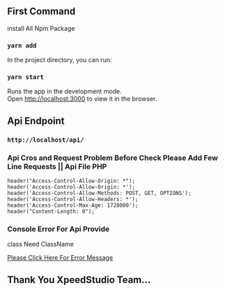 
## First Command 

install All Npm Package 
### `yarn add`

In the project directory, you can run:
### `yarn start`

Runs the app in the development mode.\
Open [http://localhost:3000](http://localhost:3000) to view it in the browser.


## Api Endpoint

### `http://localhost/api/`


### Api  Cros and Request Problem Before Check  Please Add Few Line Requests || Api File PHP

```
header("Access-Control-Allow-Origin: *");
header('Access-Control-Allow-Origin: *');
header('Access-Control-Allow-Methods: POST, GET, OPTIONS');
header('Access-Control-Allow-Headers: *');
header('Access-Control-Max-Age: 1728000');
header("Content-Length: 0");

```

### Console  Error For Api Provide 

class  Need ClassName

[Please Click Here For Error Message](http://i.prntscr.com/F6ti0iFNR6mI-iYHjrD3jg.png)


## Thank You XpeedStudio Team...
